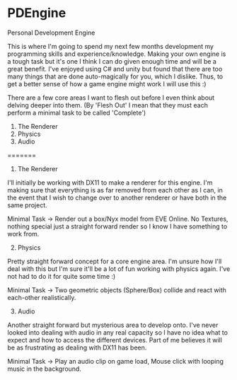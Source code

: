 PDEngine
========

Personal Development Engine

This is where I'm going to spend my next few months development my programming skills and experience/knowledge.
Making your own engine is a tough task but it's one I think I can do given enough time and will be a great benefit.
I've enjoyed using C# and unity but found that there are too many things that are done auto-magically for you, which 
I dislike. Thus, to get a better sense of how a game engine might work I will use this :)

There are a few core areas I want to flesh out before I even think about delving deeper into them.
(By 'Flesh Out' I mean that they must each perform a minimal task to be called 'Complete')

1. The Renderer
2. Physics
3. Audio

=======

1. The Renderer

I'll initially be working with DX11 to make a renderer for this engine. I'm making sure that everything is as far removed
from each other as I can, in the event that I wish to change over to another renderer or have both in the same project.

Minimal Task -> Render out a box/Nyx model from EVE Online. No Textures, nothing special just a straight forward render
so I know I have something to work from.

2. Physics

Pretty straight forward concept for a core engine area. I'm unsure how I'll deal with this but I'm sure it'll be a lot of 
fun working with physics again. I've not had to do it for quite some time :)

Minimal Task -> Two geometric objects (Sphere/Box) collide and react with each-other realistically.

3. Audio

Another straight forward but mysterious area to develop onto. I've never looked into dealing with audio in any real 
capacity so I have no idea what to expect and how to access the different devices. Part of me believes it will be as
frustrating as dealing with DX11 has been.

Minimal Task -> Play an audio clip on game load, Mouse click with looping music in the background.
